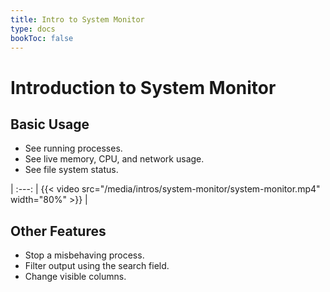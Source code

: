 ```yaml
---
title: Intro to System Monitor
type: docs
bookToc: false
---
```


# Introduction to System Monitor

## Basic Usage
- See running processes.
- See live memory, CPU, and network usage.
- See file system status.

|
:---: |
{{< video src="/media/intros/system-monitor/system-monitor.mp4" width="80%" >}} |

## Other Features
- Stop a misbehaving process.
- Filter output using the search field.
- Change visible columns.
